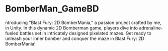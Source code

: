 # BomberMan_GameBD
ntroducing "Blast Fury: 2D BomberMania," a passion project crafted by me, in Unity. In this dynamic 2D Bomberman game, players dive into adrenaline-fueled battles set in intricately designed pixelated mazes. Get ready to unleash your inner bomber and conquer the maze in Blast Fury: 2D BomberMania!
